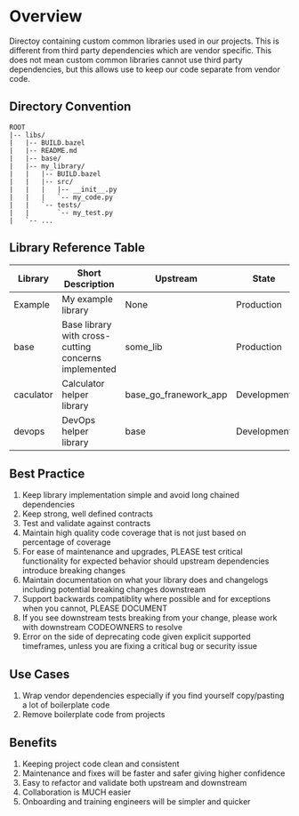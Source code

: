 # Overview

Directoy containing custom common libraries used in our projects. This is different from third party dependencies which are vendor specific. This does not mean custom common libraries cannot use third party dependencies, but this allows use to keep our code separate from vendor code.

## Directory Convention

```
ROOT
|-- libs/
|   |-- BUILD.bazel
|   |-- README.md
|   |-- base/
|   |-- my_library/
|   |   |-- BUILD.bazel
|   |   |-- src/
|   |   |   |-- __init__.py
|   |   |   `-- my_code.py
|   |   `-- tests/
|   |       `-- my_test.py
|   `-- ...
```

## Library Reference Table

| Library | Short Description | Upstream | State | CODEOWNER |
|--------------|-------------------|-------|----------|----------|
| Example | My example library | None | Production | [John Doe](mailto://john.doe@email) |
| base | Base library with cross-cutting concerns implemented | some_lib | Production | [James Nguyen](mailto://james.nguyen@flyrlabs.com) |
| caculator | Calculator helper library | base_go_franework_app | Development | [James Nguyen](mailto://james.nguyen@flyrlabs.com) |
| devops | DevOps helper library | base | Development | [James Nguyen](mailto://james.nguyen@flyrlabs.com) |

## Best Practice

1. Keep library implementation simple and avoid long chained dependencies
1. Keep strong, well defined contracts
1. Test and validate against contracts
1. Maintain high quality code coverage that is not just based on percentage of coverage
1. For ease of maintenance and upgrades, PLEASE test critical functionality for expected behavior should upstream dependencies introduce breaking changes
1. Maintain documentation on what your library does and changelogs including potential breaking changes downstream
1. Support backwards compatiblity where possible and for exceptions when you cannot, PLEASE DOCUMENT
1. If you see downstream tests breaking from your change, please work with downstream CODEOWNERS to resolve
1. Error on the side of deprecating code given explicit supported timeframes, unless you are fixing a critical bug or security issue

## Use Cases

1. Wrap vendor dependencies especially if you find yourself copy/pasting a lot of boilerplate code
1. Remove boilerplate code from projects

## Benefits

1. Keeping project code clean and consistent
1. Maintenance and fixes will be faster and safer giving higher confidence
1. Easy to refactor and validate both upstream and downstream
1. Collaboration is MUCH easier
1. Onboarding and training engineers will be simpler and quicker
